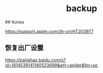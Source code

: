 <h1 align="center">backup</h1>
## Itunes

https://support.apple.com/zh-cn/HT203977



## 恢复出厂设置

https://baijiahao.baidu.com/s?id=1614539141140523699&wfr=spider&for=pc

